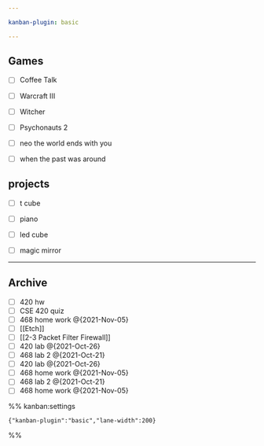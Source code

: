 ```yaml
---

kanban-plugin: basic

---
```


## Games

- [ ] Coffee Talk
- [ ] Warcraft III
- [ ] Witcher
- [ ] Psychonauts 2
- [ ] neo the world ends with you
- [ ] when the past was around


## projects

- [ ] t cube
- [ ] piano
- [ ] led cube
- [ ] magic mirror


***

## Archive

- [ ] 420 hw
- [ ] CSE 420 quiz
- [ ] 468 home work @{2021-Nov-05}
- [ ] [[Etch]]
- [ ] [[2-3 Packet Filter Firewall]]
- [ ] 420 lab @{2021-Oct-26}
- [ ] 468 lab 2 @{2021-Oct-21}
- [ ] 420 lab @{2021-Oct-26}
- [ ] 468 home work @{2021-Nov-05}
- [ ] 468 lab 2 @{2021-Oct-21}
- [ ] 468 home work @{2021-Nov-05}

%% kanban:settings
```
{"kanban-plugin":"basic","lane-width":200}
```
%%